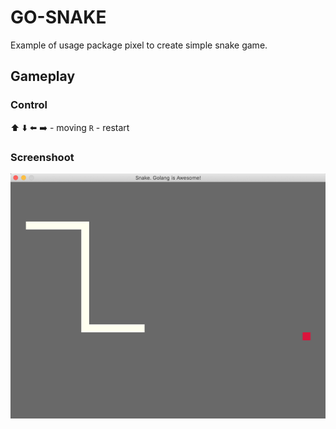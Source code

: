 # GO-SNAKE
Example of usage package pixel to create simple snake game.
## Gameplay
### Control
:arrow_up: :arrow_down: :arrow_left: :arrow_right: - moving
`R` - restart
### Screenshoot
![Game window screnshoot](screnshoot.png)